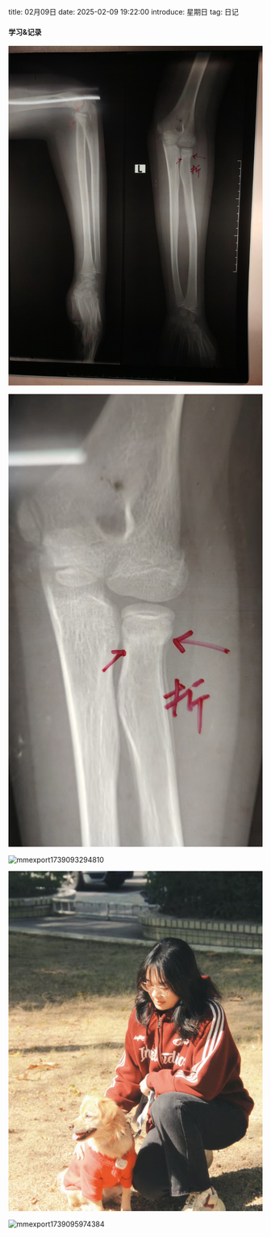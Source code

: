 title: 02月09日
date: 2025-02-09 19:22:00
introduce: 星期日
tag: 日记

#### 学习&记录
![mmexport1739090163970](/static/img/2025/02/09/mmexport1739090163970.jpg)

![mmexport1739090177466](/static/img/2025/02/09/mmexport1739090177466.jpg)

![mmexport1739093294810](/static/img/2025/02/09/mmexport1739093294810.jpg)

![mmexport1739095957231](/static/img/2025/02/09/mmexport1739095957231.jpg)

![mmexport1739095974384](/static/img/2025/02/09/mmexport1739095974384.jpg)

